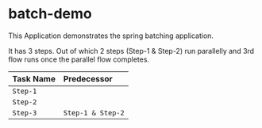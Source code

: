 # batch-demo

This Application demonstrates the spring batching application.

It has 3 steps. Out of which 2 steps (Step-1 & Step-2) run parallelly and 3rd flow runs once the
parallel flow completes.

| Task Name | Predecessor       |
|:----------|:------------------|
| `Step-1`  |                   |
| `Step-2`  |                   |
| `Step-3`  | `Step-1 & Step-2` |

